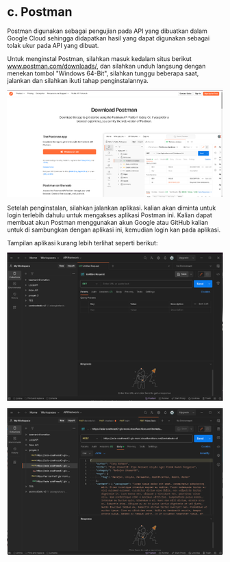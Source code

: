 # c. Postman
Postman digunakan sebagai pengujian pada API yang dibuatkan dalam Google Cloud sehingga didapatkan hasil yang dapat digunakan sebagai tolak ukur pada API yang dibuat.

Untuk menginstal Postman, silahkan masuk kedalam situs berikut www.postman.com/downloads/, dan silahkan unduh langsung dengan menekan tombol "Windows 64-Bit", silahkan tunggu beberapa saat, jalankan dan silahkan ikuti tahap penginstalannya.

![Website Postman](../../../img/tutorial/sub_postman%20(1).png)

Setelah penginstalan, silahkan jalankan aplikasi. kalian akan diminta untuk login terlebih dahulu untuk mengakses aplikasi Postman ini. Kalian dapat membuat akun Postman menggunakan akun Google atau GitHub kalian untuk di sambungkan dengan aplikasi ini, kemudian login kan pada aplikasi.

Tampilan aplikasi kurang lebih terlihat seperti berikut:

![Aplikasi Postman](../../../img/tutorial/sub_postman%20(4).png)

![Aplikasi Postman 2](../../../img/tutorial/sub_postman%20(3).png)